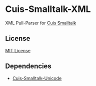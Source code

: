 # Cuis-Smalltalk-XML

XML Pull-Parser for [Cuis Smalltalk](https://cuis.st)

## License

[MIT License](LICENSE)

## Dependencies

- [Cuis-Smalltalk-Unicode](https://github.com/coder5506/Cuis-Smalltalk-Unicode)
